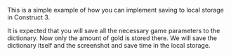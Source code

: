 This is a simple example of how you can implement saving to local storage in Construct 3.

It is expected that you will save all the necessary game parameters to the dictionary. Now only the amount of gold is stored there.
We will save the dictionary itself and the screenshot and save time in the local storage.
